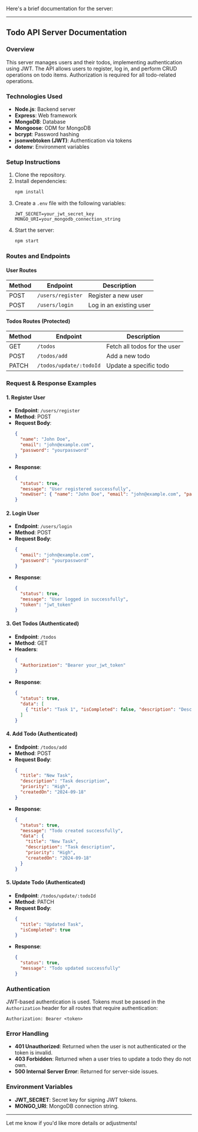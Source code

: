 Here's a brief documentation for the server:

---

## Todo API Server Documentation

### Overview
This server manages users and their todos, implementing authentication using JWT. The API allows users to register, log in, and perform CRUD operations on todo items. Authorization is required for all todo-related operations.

### Technologies Used
- **Node.js**: Backend server
- **Express**: Web framework
- **MongoDB**: Database
- **Mongoose**: ODM for MongoDB
- **bcrypt**: Password hashing
- **jsonwebtoken (JWT)**: Authentication via tokens
- **dotenv**: Environment variables

### Setup Instructions
1. Clone the repository.
2. Install dependencies:
   ```bash
   npm install
   ```
3. Create a `.env` file with the following variables:
   ```
   JWT_SECRET=your_jwt_secret_key
   MONGO_URI=your_mongodb_connection_string
   ```
4. Start the server:
   ```bash
   npm start
   ```

### Routes and Endpoints

#### User Routes

| Method | Endpoint          | Description              |
|--------|-------------------|--------------------------|
| POST   | `/users/register`  | Register a new user      |
| POST   | `/users/login`     | Log in an existing user  |

#### Todos Routes (Protected)

| Method  | Endpoint                       | Description                   |
|---------|---------------------------------|-------------------------------|
| GET     | `/todos`                        | Fetch all todos for the user  |
| POST    | `/todos/add`                    | Add a new todo                |
| PATCH   | `/todos/update/:todoId`         | Update a specific todo        |

### Request & Response Examples

#### 1. **Register User**
- **Endpoint**: `/users/register`
- **Method**: POST
- **Request Body**:
  ```json
  {
    "name": "John Doe",
    "email": "john@example.com",
    "password": "yourpassword"
  }
  ```
- **Response**:
  ```json
  {
    "status": true,
    "message": "User registered successfully",
    "newUser": { "name": "John Doe", "email": "john@example.com", "password": "hashed_password" }
  }
  ```

#### 2. **Login User**
- **Endpoint**: `/users/login`
- **Method**: POST
- **Request Body**:
  ```json
  {
    "email": "john@example.com",
    "password": "yourpassword"
  }
  ```
- **Response**:
  ```json
  {
    "status": true,
    "message": "User logged in successfully",
    "token": "jwt_token"
  }
  ```

#### 3. **Get Todos (Authenticated)**
- **Endpoint**: `/todos`
- **Method**: GET
- **Headers**: 
  ```json
  {
    "Authorization": "Bearer your_jwt_token"
  }
  ```
- **Response**:
  ```json
  {
    "status": true,
    "data": [
      { "title": "Task 1", "isCompleted": false, "description": "Description 1" }
    ]
  }
  ```

#### 4. **Add Todo (Authenticated)**
- **Endpoint**: `/todos/add`
- **Method**: POST
- **Request Body**:
  ```json
  {
    "title": "New Task",
    "description": "Task description",
    "priority": "High",
    "createdOn": "2024-09-18"
  }
  ```
- **Response**:
  ```json
  {
    "status": true,
    "message": "Todo created successfully",
    "data": {
      "title": "New Task",
      "description": "Task description",
      "priority": "High",
      "createdOn": "2024-09-18"
    }
  }
  ```

#### 5. **Update Todo (Authenticated)**
- **Endpoint**: `/todos/update/:todoId`
- **Method**: PATCH
- **Request Body**:
  ```json
  {
    "title": "Updated Task",
    "isCompleted": true
  }
  ```
- **Response**:
  ```json
  {
    "status": true,
    "message": "Todo updated successfully"
  }
  ```

### Authentication
JWT-based authentication is used. Tokens must be passed in the `Authorization` header for all routes that require authentication:
```
Authorization: Bearer <token>
```

### Error Handling
- **401 Unauthorized**: Returned when the user is not authenticated or the token is invalid.
- **403 Forbidden**: Returned when a user tries to update a todo they do not own.
- **500 Internal Server Error**: Returned for server-side issues.

### Environment Variables
- **JWT_SECRET**: Secret key for signing JWT tokens.
- **MONGO_URI**: MongoDB connection string.

---

Let me know if you'd like more details or adjustments!
